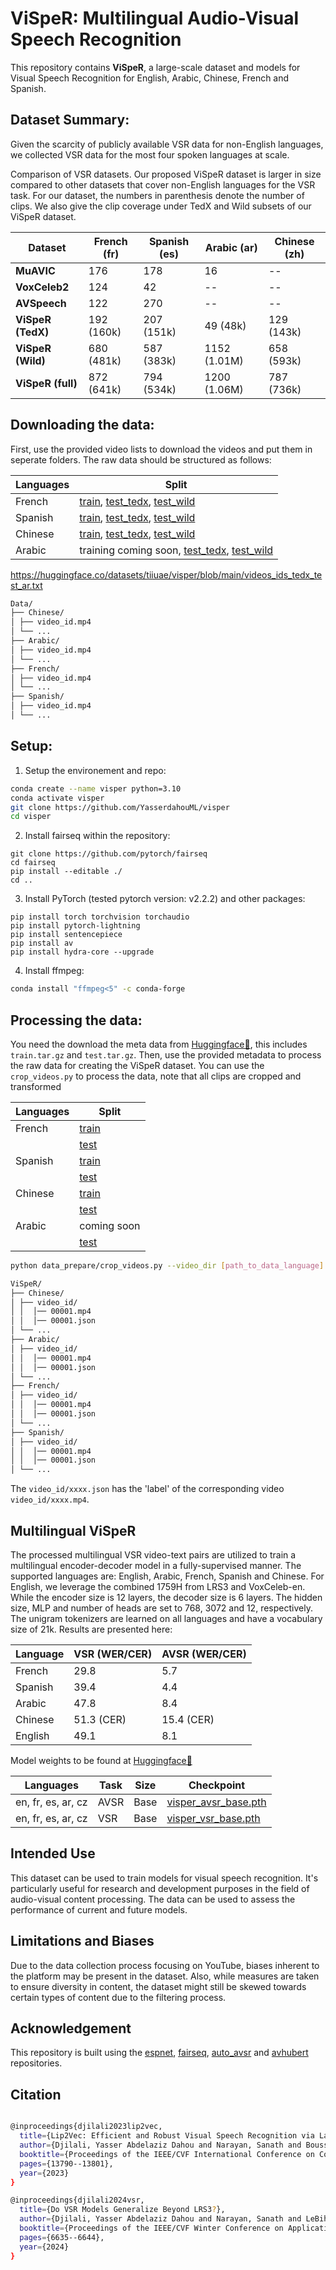 # ViSpeR: Multilingual Audio-Visual Speech Recognition

This repository contains **ViSpeR**, a large-scale dataset and models for Visual Speech Recognition for English, Arabic, Chinese, French and Spanish.

## Dataset Summary:

Given the scarcity of publicly available VSR data for non-English languages, we collected VSR data for the most four spoken languages at scale.


Comparison of VSR datasets. Our proposed ViSpeR dataset is larger in size compared to other datasets that cover non-English languages for the VSR task. For our dataset, the numbers in parenthesis denote the number of clips. We also give the clip coverage under TedX and Wild subsets of our ViSpeR dataset.

| Dataset         | French (fr)     | Spanish (es)    | Arabic (ar)     | Chinese (zh)    |
|-----------------|-----------------|-----------------|-----------------|-----------------|
| **MuAVIC**      | 176             | 178             | 16              | --              |
| **VoxCeleb2**   | 124             | 42              | --              | --              |
| **AVSpeech**    | 122             | 270             | --              | --              |
| **ViSpeR (TedX)** | 192 (160k)    | 207 (151k)      | 49 (48k)        | 129 (143k)      |
| **ViSpeR (Wild)** | 680 (481k)    | 587 (383k)      | 1152 (1.01M)    | 658 (593k)      |
| **ViSpeR (full)** | 872 (641k)    | 794 (534k)     | 1200 (1.06M)    | 787 (736k)      |


## Downloading the data:
First, use the provided video lists to download the videos and put them in seperate folders. The raw data should be structured as follows:

| Languages | Split |
|----------|----------------|
| French   |  [train](https://huggingface.co/datasets/tiiuae/visper/blob/main/french_train.txt),     [test_tedx](https://huggingface.co/datasets/tiiuae/visper/blob/main/videos_ids_tedx_test_fr.txt), [test_wild](https://huggingface.co/datasets/tiiuae/visper/blob/main/videos_ids_wild_test_fr.txt)         |
| Spanish   |  [train](https://huggingface.co/datasets/tiiuae/visper/blob/main/spanish_train.txt),   [test_tedx](https://huggingface.co/datasets/tiiuae/visper/blob/main/videos_ids_tedx_test_es.txt), [test_wild](https://huggingface.co/datasets/tiiuae/visper/blob/main/videos_ids_wild_test_es.txt)        |
| Chinese   |  [train](https://huggingface.co/datasets/tiiuae/visper/blob/main/chinese_train.txt),   [test_tedx](https://huggingface.co/datasets/tiiuae/visper/blob/main/videos_ids_tedx_test_cz.txt), [test_wild](https://huggingface.co/datasets/tiiuae/visper/blob/main/videos_ids_wild_test_cz.txt)          |
| Arabic   | training coming soon,     [test_tedx](https://huggingface.co/datasets/tiiuae/visper/blob/main/videos_ids_tedx_test_ar.txt), [test_wild](https://huggingface.co/datasets/tiiuae/visper/blob/main/videos_ids_wild_test_ar.txt)             |

https://huggingface.co/datasets/tiiuae/visper/blob/main/videos_ids_tedx_test_ar.txt

```bash
Data/
├── Chinese/
│ ├── video_id.mp4
│ └── ...
├── Arabic/
│ ├── video_id.mp4
│ └── ...
├── French/
│ ├── video_id.mp4
│ └── ...
├── Spanish/
│ ├── video_id.mp4
│ └── ...

```

## Setup:

1. Setup the environement and repo:
 ```bash
conda create --name visper python=3.10
conda activate visper
git clone https://github.com/YasserdahouML/visper
cd visper
```

2. Install fairseq within the repository:
```
git clone https://github.com/pytorch/fairseq
cd fairseq
pip install --editable ./
cd ..
```

3. Install PyTorch (tested pytorch version: v2.2.2) and other packages:
```Shell
pip install torch torchvision torchaudio
pip install pytorch-lightning
pip install sentencepiece
pip install av
pip install hydra-core --upgrade
```

4. Install ffmpeg:
 ```bash
conda install "ffmpeg<5" -c conda-forge
```

## Processing the data:

You need the download the meta data from [Huggingface🤗](https://huggingface.co/datasets/tiiuae/visper), this includes ```train.tar.gz``` and ```test.tar.gz```. Then, use the provided metadata to process the raw data for creating the ViSpeR dataset. You can use the ```crop_videos.py``` to process the data, note that all clips are cropped and transformed

| Languages | Split |
|----------|----------------|
| French   |  [train](https://huggingface.co/datasets/tiiuae/visper/blob/main/french_train.tar.gz)          |
|    |  [test](https://huggingface.co/datasets/tiiuae/visper/blob/main/french_test.tar.gz)          |
| Spanish   |  [train](https://huggingface.co/datasets/tiiuae/visper/blob/main/spanish_train.tar.gz)          |
|    |  [test](https://huggingface.co/datasets/tiiuae/visper/blob/main/spanish_test.tar.gz)          |
| Chinese   |  [train](https://huggingface.co/datasets/tiiuae/visper/blob/main/chinese_train.tar.gz)          |
|    |  [test](https://huggingface.co/datasets/tiiuae/visper/blob/main/chinese_test.tar.gz)          |
| Arabic   |  coming soon          |
|    |  [test](https://huggingface.co/datasets/tiiuae/visper/blob/main/arabic_test.tar.gz)       |

```bash
python data_prepare/crop_videos.py --video_dir [path_to_data_language] --save_path [save_path_language] --json_path [language_metadata_path] --use_ffmpeg True
```

```bash
ViSpeR/
├── Chinese/
│ ├── video_id/
│ │  │── 00001.mp4
│ │  │── 00001.json
│ └── ...
├── Arabic/
│ ├── video_id/
│ │  │── 00001.mp4
│ │  │── 00001.json
│ └── ...
├── French/
│ ├── video_id/
│ │  │── 00001.mp4
│ │  │── 00001.json
│ └── ...
├── Spanish/
│ ├── video_id/
│ │  │── 00001.mp4
│ │  │── 00001.json
│ └── ...

```

The ```video_id/xxxx.json``` has the 'label' of the corresponding video ```video_id/xxxx.mp4```.

## Multilingual ViSpeR
The processed multilingual VSR video-text pairs are utilized to train a multilingual encoder-decoder model in a fully-supervised manner. The supported languages are: English, Arabic, French, Spanish and Chinese. For English, we leverage the combined 1759H from LRS3 and VoxCeleb-en. While the encoder size is 12 layers, the decoder size is 6 layers. The hidden size, MLP and number of heads are set to 768, 3072 and 12, respectively. The unigram tokenizers are learned on all languages and have a vocabulary size of 21k. Results are presented here:


| Language | VSR (WER/CER) | AVSR (WER/CER) |
|----------|---------------|----------------|
| French   | 29.8          | 5.7            |
| Spanish  | 39.4          | 4.4            |
| Arabic   | 47.8          | 8.4            |
| Chinese  | 51.3 (CER)    | 15.4 (CER)     |
| English  | 49.1          | 8.1            |

Model weights to be found at [Huggingface🤗](https://huggingface.co/tiiuae/visper)

| Languages | Task | Size |Checkpoint |
|----------|---------------|----------------|----------------|
| en, fr, es, ar, cz   | AVSR          | Base |[visper_avsr_base.pth](https://huggingface.co/tiiuae/visper/blob/main/visper_avsr_base.pth)          |
| en, fr, es, ar, cz   | VSR          |  Base |[visper_vsr_base.pth](https://huggingface.co/tiiuae/visper/blob/main/visper_vsr_base.pth)          |

## Intended Use
This dataset can be used to train models for visual speech recognition. It's particularly useful for research and development purposes in the field of audio-visual content processing. The data can be used to assess the performance of current and future models.

## Limitations and Biases
Due to the data collection process focusing on YouTube, biases inherent to the platform may be present in the dataset. Also, while measures are taken to ensure diversity in content, the dataset might still be skewed towards certain types of content due to the filtering process.

## Acknowledgement
This repository is built using the [espnet](https://github.com/espnet/espnet), [fairseq](https://github.com/facebookresearch/fairseq), [auto_avsr](https://github.com/mpc001/auto_avsr) and [avhubert](https://github.com/facebookresearch/av_hubert) repositories.


## Citation
```bash

@inproceedings{djilali2023lip2vec,
  title={Lip2Vec: Efficient and Robust Visual Speech Recognition via Latent-to-Latent Visual to Audio Representation Mapping},
  author={Djilali, Yasser Abdelaziz Dahou and Narayan, Sanath and Boussaid, Haithem and Almazrouei, Ebtessam and Debbah, Merouane},
  booktitle={Proceedings of the IEEE/CVF International Conference on Computer Vision},
  pages={13790--13801},
  year={2023}
}

@inproceedings{djilali2024vsr,
  title={Do VSR Models Generalize Beyond LRS3?},
  author={Djilali, Yasser Abdelaziz Dahou and Narayan, Sanath and LeBihan, Eustache and Boussaid, Haithem and Almazrouei, Ebtesam and Debbah, Merouane},
  booktitle={Proceedings of the IEEE/CVF Winter Conference on Applications of Computer Vision},
  pages={6635--6644},
  year={2024}
}
```
